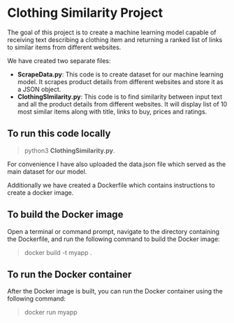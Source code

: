 # Clothing Similarity Project
The goal of this project is to create a machine learning model capable of receiving text describing a clothing item and returning a ranked list of links to similar items from different websites.

We have created two separate files:
- **ScrapeData.py**: This code is to create dataset for our machine learning model. It scrapes product details from different websites and store it as a JSON object.
- **ClothingSImilarity.py**: This code is to find similarity between input text and all the product details from different websites. It will display list of 10 most similar items along with title, links to buy, prices and ratings.

## To run this code locally
> python3 **ClothingSimilarity.py**. 

For convenience I have also uploaded the data.json file which served as the main dataset for our model.

Additionally we have created a Dockerfile which contains instructions to create a docker image.

## To build the Docker image
Open a terminal or command prompt, navigate to the directory containing the Dockerfile, and run the following command to build the Docker image:
> docker build -t myapp .

## To run the Docker container
After the Docker image is built, you can run the Docker container using the following command:
> docker run myapp
